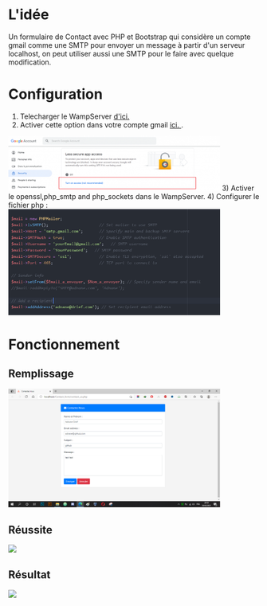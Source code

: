 # L'idée  

Un formulaire de Contact avec PHP et Bootstrap qui considère un compte gmail comme une SMTP pour envoyer un message à partir d'un serveur localhost,
on peut utiliser aussi une SMTP pour le faire avec quelque modification.

# Configuration 
1) Telecharger le WampServer <a href="https://www.wampserver.com/en/">d'ici. </a>
2) Activer cette option dans votre compte gmail <a href="https://myaccount.google.com/security"> ici. </a>.
<img src="https://raw.githubusercontent.com/adnanedrief/Contact_form/main/google_account.png?token=ASH4O3W3MKF6IP63L2EXJKLANQ2Q6" width="425"/>
3) Activer le openssl,php_smtp and php_sockets dans le WampServer.
4) Configurer le fichier php : <img src="https://raw.githubusercontent.com/adnanedrief/Contact_form/main/smtp_config.png?token=ASH4O3TXCKCGB3Q6QGQEV3DANQ3ZS" width="425"/>

# Fonctionnement 
## Remplissage ##

<img src="https://raw.githubusercontent.com/adnanedrief/Contact_form/main/remplissage.png?token=ASH4O3VYREW2RL6WZ324LLLANQ4G6" width="425"/>

## Réussite ##

<img src="https://raw.githubusercontent.com/adnanedrief/Contact_form/main/r%C3%A9ussite.png?token=ASH4O3WPWDIRYMK2NAKWN3LANQ4JG" width="425"/>

## Résultat ##

<img src="https://raw.githubusercontent.com/adnanedrief/Contact_form/main/r%C3%A9ussite.png?token=ASH4O3QX5VSKZ7FMYZYOHWLANQ4LM" width="425"/>
